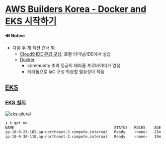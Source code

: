 # [AWS Builders Korea - Docker and EKS 시작하기](https://catalog.us-east-1.prod.workshops.aws/workshops/46236689-b414-4db8-b5fc-8d2954f2d94a/ko-KR)

**🔊 Notice**
- 다음 두 개 섹션 건너 뜀
  - [Cloud9 IDE 환경 구성](https://catalog.us-east-1.prod.workshops.aws/workshops/46236689-b414-4db8-b5fc-8d2954f2d94a/ko-KR/install); 로컬 터미널/IDE에서 실습
  - [Docker](https://catalog.us-east-1.prod.workshops.aws/workshops/46236689-b414-4db8-b5fc-8d2954f2d94a/ko-KR/docker)
    - community 초과 등급의 테라폼 프로바이더가 없음
    - 테라폼으로 IaC 구성 학습할 필요성이 적음

## [EKS](https://catalog.us-east-1.prod.workshops.aws/workshops/46236689-b414-4db8-b5fc-8d2954f2d94a/ko-KR/eks)

### [EKS 설치](https://catalog.us-east-1.prod.workshops.aws/workshops/46236689-b414-4db8-b5fc-8d2954f2d94a/ko-KR/eks/10-install)

![eks-plural](./img/eks-plural.png.png)

```sh
❯ k get no
NAME                                             STATUS   ROLES    AGE   VERSION
ip-10-0-23-182.ap-northeast-2.compute.internal   Ready    <none>   21m   v1.28.3-eks-4f4795d
ip-10-0-30-110.ap-northeast-2.compute.internal   Ready    <none>   19m   v1.28.3-eks-4f4795d
```
